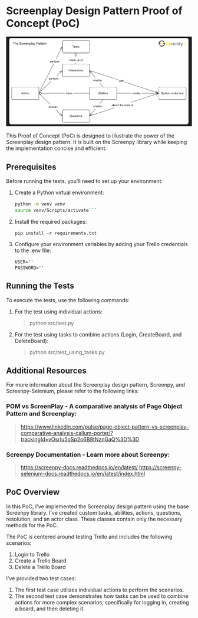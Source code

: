 # Screenplay Design Pattern Proof of Concept (PoC)

![Alt text](image.png)

This Proof of Concept (PoC) is designed to illustrate the power of the Screenplay design pattern. It is built on the Screenpy library while keeping the implementation concise and efficient.

## Prerequisites

Before running the tests, you'll need to set up your environment:

1. Create a Python virtual environment:

   ```bash
   python -m venv venv
   source venv/Scripts/activate```

2. Install the required packages:
    ```
    pip install -r requirements.txt
    ```

3. Configure your environment variables by adding your Trello credentials to the .env file:
    ```
    USER=''
    PASSWORD=''
    ```

## Running the Tests

To execute the tests, use the following commands:

1. For the test using individual actions:
    > python src/test.py

2. For the test using tasks to combine actions (Login, CreateBoard, and DeleteBoard):
    >python src/test_using_tasks.py

## Additional Resources

For more information about the Screenplay design pattern, Screenpy, and Screenpy-Selenium, 
please refer to the following links:

### POM vs ScreenPlay - A comparative analysis of Page Object Pattern and Screenplay:

> https://www.linkedin.com/pulse/page-object-pattern-vs-screenplay-comparative-analysis-callum-porter/?trackingId=vOsrIu5pSp2o6B8tNznGaQ%3D%3D

### Screenpy Documentation - Learn more about Screenpy:

> https://screenpy-docs.readthedocs.io/en/latest/
> https://screenpy-selenium-docs.readthedocs.io/en/latest/index.html


## PoC Overview

In this PoC, I've implemented the Screenplay design pattern using the base Screenpy library. 
I've created custom tasks, abilities, actions, questions, resolution, and an actor class. 
These classes contain only the necessary methods for the PoC.

The PoC is centered around testing Trello and includes the following scenarios:

1. Login to Trello
2. Create a Trello Board
3. Delete a Trello Board

I've provided two test cases:

1. The first test case utilizes individual actions to perform the scenarios.
2. The second test case demonstrates how tasks can be used to combine actions for more complex scenarios, 
specifically for logging in, creating a board, and then deleting it.
